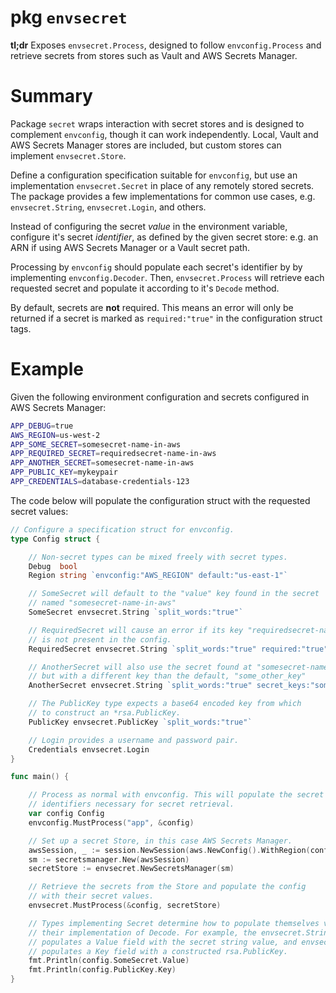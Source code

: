# pkg `envsecret`

**tl;dr** Exposes `envsecret.Process`, designed to follow `envconfig.Process` 
and retrieve secrets from stores such as Vault and AWS Secrets Manager.

# Summary

Package `secret` wraps interaction with secret stores and is designed to complement 
`envconfig`, though it can work independently. Local, Vault and AWS Secrets Manager 
stores are included, but custom stores can implement `envsecret.Store`.

Define a configuration specification suitable for `envconfig`, but use an 
implementation `envsecret.Secret` in place of any remotely stored secrets. 
The package provides a few implementations for common use cases, 
e.g. `envsecret.String`, `envsecret.Login`, and others.

Instead of configuring the secret *value* in the environment variable, configure 
it's secret *identifier*, as defined by the given secret store: e.g. an ARN if 
using AWS Secrets Manager or a Vault secret path.

Processing by `envconfig` should populate each secret's identifier by by implementing 
`envconfig.Decoder`. Then, `envsecret.Process` will retrieve each requested secret and 
populate it according to it's `Decode` method.

By default, secrets are **not** required. This means an error will only be returned 
if a secret is marked as `required:"true"` in the configuration struct tags.

# Example

Given the following environment configuration and secrets configured in AWS Secrets Manager:

```bash
APP_DEBUG=true
AWS_REGION=us-west-2
APP_SOME_SECRET=somesecret-name-in-aws
APP_REQUIRED_SECRET=requiredsecret-name-in-aws
APP_ANOTHER_SECRET=somesecret-name-in-aws
APP_PUBLIC_KEY=mykeypair
APP_CREDENTIALS=database-credentials-123
```

The code below will populate the configuration struct with the requested secret values:

```go
// Configure a specification struct for envconfig.
type Config struct {

    // Non-secret types can be mixed freely with secret types.
    Debug  bool
    Region string `envconfig:"AWS_REGION" default:"us-east-1"`

    // SomeSecret will default to the "value" key found in the secret 
    // named "somesecret-name-in-aws"
    SomeSecret envsecret.String `split_words:"true"`

    // RequiredSecret will cause an error if its key "requiredsecret-name-in-aws" 
    // is not present in the config.
    RequiredSecret envsecret.String `split_words:"true" required:"true"`

    // AnotherSecret will also use the secret found at "somesecret-name-in-aws" 
    // but with a different key than the default, "some_other_key"
    AnotherSecret envsecret.String `split_words:"true" secret_keys:"some_other_key"`

    // The PublicKey type expects a base64 encoded key from which 
    // to construct an *rsa.PublicKey.
    PublicKey envsecret.PublicKey `split_words:"true"`

    // Login provides a username and password pair.
    Credentials envsecret.Login
}

func main() {

    // Process as normal with envconfig. This will populate the secret store
    // identifiers necessary for secret retrieval.
    var config Config
    envconfig.MustProcess("app", &config)

    // Set up a secret Store, in this case AWS Secrets Manager.
    awsSession, _ := session.NewSession(aws.NewConfig().WithRegion(config.Region))
    sm := secretsmanager.New(awsSession)
    secretStore := envsecret.NewSecretsManager(sm)

    // Retrieve the secrets from the Store and populate the config 
    // with their secret values.
    envsecret.MustProcess(&config, secretStore)

    // Types implementing Secret determine how to populate themselves via 
    // their implementation of Decode. For example, the envsecret.String type 
    // populates a Value field with the secret string value, and envsecret.PublicKey 
    // populates a Key field with a constructed rsa.PublicKey.
    fmt.Println(config.SomeSecret.Value)
    fmt.Println(config.PublicKey.Key)
}
```






